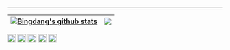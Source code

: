 

<hr>

| <a href="https://cakepanit.com/"><img align="center" src="https://github-readme-stats.vercel.app/api?username=bingdang&show_icons=true&include_all_commits=true&theme=buefy&hide_border=true" alt="Bingdang's github stats" /></a> | <a href="https://cakepanit.com/"><img align="center" src="https://github-readme-stats.vercel.app/api/top-langs/?username=bingdang&layout=compact&theme=buefy&hide_border=true" /></a> |
| ------------- | ------------- |
 
<code><a href="https://cakepanit.com/tags/Golang/"><img height="20" alt="golang" src="https://go.dev/favicon.ico"></a></code> 
<code><a href="https://cakepanit.com/tags/OPS/"><img height="20" alt="linux" src="https://www.linux.org/favicon.ico"></a></code>
<code><a href="https://cakepanit.com/tags/Kubernetes/"><img height="20" alt="kubernetes" src="https://kubernetes.io/images/favicon.png"></a></code>
<code><a href="https://cakepanit.com/tags/Docker/"><img height="20" alt="docker" src="https://www.docker.com/favicon.ico"></a></code>
<code><a href="https://cakepanit.com/tags/Terraform/"><img height="20" alt="terraform" src="https://www.terraform.io/favicon.ico"></a></code>


